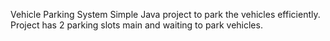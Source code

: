 Vehicle Parking System
Simple Java project to park the vehicles efficiently. 
Project has 2 parking slots main and waiting to park vehicles.
